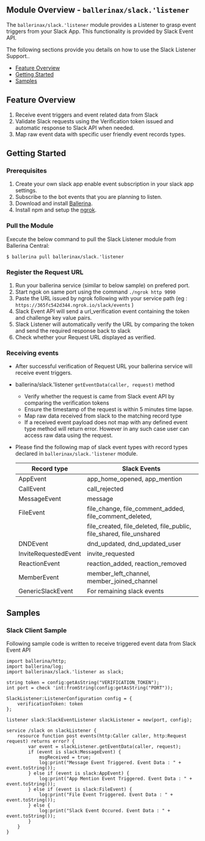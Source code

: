 ## Module Overview - `ballerinax/slack.'listener`

The `ballerinax/slack.'listener` module provides a Listener to grasp event triggers from your Slack App. This functionality is provided by Slack Event API. 

The following sections provide you details on how to use the Slack Listener Support..

- [Feature Overview](#feature-overview)
- [Getting Started](#getting-started)
- [Samples](#samples)


## Feature Overview

1. Receive event triggers and event related data from Slack
2. Validate Slack requests using the Verification token issued and automatic response to Slack API when needed.
3. Map raw event data with specific user friendly event records types.


## Getting Started

### Prerequisites
1. Create your own slack app enable event subscription in your slack app settings. 
2. Subscribe to the bot events that you are planning to listen.
3. Download and install [Ballerina](https://ballerinalang.org/downloads/).
4. Install npm and setup the [ngrok](https://ngrok.com/download).


### Pull the Module
Execute the below command to pull the Slack Listener module from Ballerina Central:
```ballerina
$ ballerina pull ballerinax/slack.'listener
```

### Register the Request URL
1. Run your ballerina service (similar to below sample) on prefered port.
2. Start ngok on same port using the command ``` ./ngrok http 9090 ```
3. Paste the URL issued by ngrok following with your service path (eg : ```https://365fc542d344.ngrok.io/slack/events``` )
4. Slack Event API will send a url_verification event containing the token and challenge key value pairs.
5. Slack Listener will automatically verify the URL by comparing the token and send the required response back to slack 
6. Check whether your Request URL displayed as verified.

### Receiving events
* After successful verification of Request URL your ballerina service will receive event triggers. 
* ballerina/slack.'listener ``` getEventData(caller, request) ``` method 
    - Verify whether the request is came from Slack event API by comparing the verification tokens
    - Ensure the timestamp of the request is within 5 minutes time lapse. 
    - Map raw data received from slack to the matching record type
    - If a received event payload does not map with any defined event type method will return error. However in any such case user can access raw data using the request.
* Please find the following map of slack event types with record types declared in `ballerinax/slack.'listener` module. 

    | Record type           | Slack Events                                                          |
    | --------------------- | --------------------------------------------------------------------- |
    | AppEvent              | app_home_opened, app_mention                                          |
    | CallEvent             | call_rejected                                                         |
    | MessageEvent          | message                                                               |
    | FileEvent             | file_change, file_comment_added, file_comment_deleted,                |
    |                       | file_created, file_deleted, file_public, file_shared, file_unshared   |   
    | DNDEvent              | dnd_updated, dnd_updated_user                                         |
    | InviteRequestedEvent  | invite_requested                                                      |
    | ReactionEvent         | reaction_added, reaction_removed                                      |
    | MemberEvent           | member_left_channel, member_joined_channel                            |
    | GenericSlackEvent     | For remaining slack events                                            |

## Samples

### Slack Client Sample
Following sample code is written to receive triggered event data from Slack Event API

```ballerina
import ballerina/http;
import ballerina/log;
import ballerinax/slack.'listener as slack;

string token = config:getAsString("VERIFICATION_TOKEN");
int port = check 'int:fromString(config:getAsString("PORT"));

SlackListener:ListenerConfiguration config = {
    verificationToken: token
};

listener slack:SlackEventListener slackListener = new(port, config);

service /slack on slackListener {
    resource function post events(http:Caller caller, http:Request request) returns error? {
        var event = slackListener.getEventData(caller, request);
        if (event is slack:MessageEvent) {
            msgReceived = true;
            log:print("Message Event Triggered. Event Data : " + event.toString());
        } else if (event is slack:AppEvent) {
            log:print("App Mention Event Triggered. Event Data : " + event.toString());
        } else if (event is slack:FileEvent) {
            log:print("File Event Triggered. Event Data : " + event.toString());
        } else {
            log:print("Slack Event Occured. Event Data : " + event.toString());
        }
    }
}

```